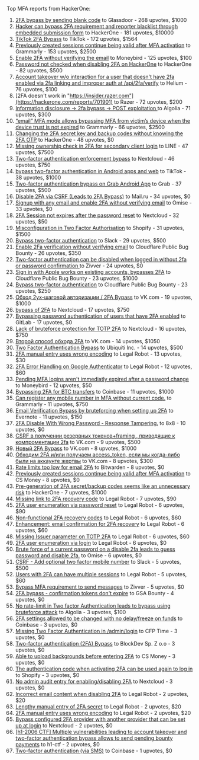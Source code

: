 Top MFA reports from HackerOne:

1. [2FA bypass by sending blank code](https://hackerone.com/reports/897385) to Glassdoor - 268 upvotes, $1000
2. [Hacker can bypass 2FA requirement and reporter blacklist through embedded submission form](https://hackerone.com/reports/418767) to HackerOne - 181 upvotes, $10000
3. [TikTok 2FA Bypass](https://hackerone.com/reports/1247108) to TikTok - 172 upvotes, $1564
4. [Previously created sessions continue being valid after MFA activation](https://hackerone.com/reports/667739) to Grammarly - 153 upvotes, $2500
5. [Enable 2FA without verifying the email](https://hackerone.com/reports/649533) to Moneybird - 125 upvotes, $100
6. [Password not checked when disabling 2FA on HackerOne](https://hackerone.com/reports/587910) to HackerOne - 82 upvotes, $500
7. [Account takeover w/o interaction for a user that doesn't have 2fa enabled via 2fa linking and improper auth at /api/2fa/verify](https://hackerone.com/reports/810880) to Helium - 76 upvotes, $100
8. [2FA doesn't work in "https://insider.razer.com"](https://hackerone.com/reports/701901) to Razer - 72 upvotes, $200
9. [Information disclosure -\> 2fa bypass -\> POST exploitation ](https://hackerone.com/reports/1276373) to Algolia - 71 upvotes, $300
10. [“email” MFA mode allows bypassing MFA from victim’s device when the device trust is not expired](https://hackerone.com/reports/665722) to Grammarly - 66 upvotes, $2500
11. [Changing the 2FA secret key and backup codes without knowing the 2FA OTP](https://hackerone.com/reports/1139535) to HackerOne - 48 upvotes, $0
12. [Missing ownership check in 2FA for secondary client login](https://hackerone.com/reports/1250474) to LINE - 47 upvotes, $7500
13. [Two-factor authentication enforcement bypass](https://hackerone.com/reports/1050244) to Nextcloud - 46 upvotes, $750
14. [bypass two-factor authentication in Android apps and web](https://hackerone.com/reports/1747978) to TikTok - 38 upvotes, $1000
15. [Two-factor authentication bypass on Grab Android App](https://hackerone.com/reports/202425) to Grab - 37 upvotes, $500
16. [Disable 2FA via CSRF (Leads to 2FA Bypass)](https://hackerone.com/reports/670329) to Mail.ru - 34 upvotes, $0
17. [Signup with any email and enable 2FA without verifying email](https://hackerone.com/reports/699200) to Omise - 33 upvotes, $0
18. [2FA Session not expires after the password reset](https://hackerone.com/reports/486693) to Nextcloud - 32 upvotes, $50
19. [Misconfiguration in Two Factor Authorisation](https://hackerone.com/reports/178293) to Shopify - 31 upvotes, $1500
20. [Bypass  two-factor authentication](https://hackerone.com/reports/121696) to Slack - 29 upvotes, $500
21. [Enable 2Fa verification without verifying email](https://hackerone.com/reports/1618021) to Cloudflare Public Bug Bounty - 26 upvotes, $350
22. [Two-factor authentication can be disabled when logged in without 2fa or password confirmation ](https://hackerone.com/reports/992450) to Zivver - 24 upvotes, $0
23. [Sign in with Apple works on existing accounts, bypasses 2FA](https://hackerone.com/reports/1593404) to Cloudflare Public Bug Bounty - 23 upvotes, $1000
24. [Bypass two-factor authentication](https://hackerone.com/reports/1664974) to Cloudflare Public Bug Bounty - 23 upvotes, $250
25. [Обход 2ух-шаговой авторизации / 2FA Bypass](https://hackerone.com/reports/163834) to VK.com - 19 upvotes, $1000
26. [bypass of 2FA](https://hackerone.com/reports/248656) to Nextcloud - 17 upvotes, $750
27. [Bypassing password authentication of users that have 2FA enabled](https://hackerone.com/reports/128085) to GitLab - 17 upvotes, $0
28. [Lack of bruteforce protection for TOTP 2FA](https://hackerone.com/reports/1265709) to Nextcloud - 16 upvotes, $750
29. [Второй способ обхода 2FA](https://hackerone.com/reports/167121) to VK.com - 14 upvotes, $1050
30. [Two Factor Authentication Bypass](https://hackerone.com/reports/350288) to Ubiquiti Inc. - 14 upvotes, $500
31. [2FA manual entry uses wrong encoding](https://hackerone.com/reports/260390) to Legal Robot - 13 upvotes, $30
32. [2FA Error Handling on Google Authenticator](https://hackerone.com/reports/249695) to Legal Robot - 12 upvotes, $60
33. [Pending MFA logins aren't immediatly expired after a password change](https://hackerone.com/reports/743518) to Moneybird - 12 upvotes, $50
34. [Bypassing 2FA for BTC transfers](https://hackerone.com/reports/10554) to Coinbase - 11 upvotes, $1000
35. [Can register any mobile number in MFA without current code.](https://hackerone.com/reports/667740) to Grammarly - 11 upvotes, $750
36. [Email Verification Bypass by bruteforcing when setting up 2FA](https://hackerone.com/reports/1394984) to Evernote - 11 upvotes, $150
37. [2FA Disable With Wrong Password - Response Tampering.](https://hackerone.com/reports/893085) to 8x8 - 10 upvotes, $0
38. [CSRF в получении резервных токенов+framing , приводящие к компроментации 2fa](https://hackerone.com/reports/90165) to VK.com - 9 upvotes, $500
39. [Новый 2FA Bypass](https://hackerone.com/reports/179421) to VK.com - 8 upvotes, $1000
40. [Обходим 2FA и/или получаем access_token, если мы когда-либо были на аккаунте жертвы](https://hackerone.com/reports/316078) to VK.com - 8 upvotes, $300
41. [Rate limits too low for email 2FA](https://hackerone.com/reports/979820) to Bitwarden - 8 upvotes, $0
42. [Previously created sessions continue being valid after MFA activation](https://hackerone.com/reports/1185479) to CS Money - 8 upvotes, $0
43. [Pre-generation of 2FA secret/backup codes seems like an unnecessary risk](https://hackerone.com/reports/100509) to HackerOne - 7 upvotes, $1000
44. [Missing link to 2FA recovery code](https://hackerone.com/reports/249346) to Legal Robot - 7 upvotes, $90
45. [2FA user enumeration via password reset](https://hackerone.com/reports/249431) to Legal Robot - 6 upvotes, $90
46. [Non-functional 2FA recovery codes](https://hackerone.com/reports/249337) to Legal Robot - 6 upvotes, $60
47. [Enhancement: email confirmation for 2FA recovery](https://hackerone.com/reports/250082) to Legal Robot - 6 upvotes, $60
48. [Missing Issuer parameter on TOTP 2FA](https://hackerone.com/reports/251200) to Legal Robot - 6 upvotes, $60
49. [2FA user enumeration via login](https://hackerone.com/reports/249467) to Legal Robot - 6 upvotes, $0
50. [Brute force of a current password on a disable 2fa leads to guess password and disable 2fa.](https://hackerone.com/reports/1465277) to Omise - 6 upvotes, $0
51. [CSRF - Add optional two factor mobile number](https://hackerone.com/reports/155774) to Slack - 5 upvotes, $500
52. [Users with 2FA can have multiple sessions](https://hackerone.com/reports/250243) to Legal Robot - 5 upvotes, $60
53. [Bypass MFA requirement to send messages](https://hackerone.com/reports/987650) to Zivver - 5 upvotes, $0
54. [2FA bypass - confirmation tokens don't expire](https://hackerone.com/reports/264090) to GSA Bounty - 4 upvotes, $0
55. [No rate-limit in Two factor Authentication leads to bypass using bruteforce attack](https://hackerone.com/reports/128777) to Algolia - 3 upvotes, $100
56. [2FA settings allowed to be changed with no delay/freeze on funds](https://hackerone.com/reports/16696) to Coinbase - 3 upvotes, $0
57. [Missing Two Factor Authentication in /admin/login](https://hackerone.com/reports/474963) to CFP Time - 3 upvotes, $0
58. [Two-factor authentication (2FA) Bypass](https://hackerone.com/reports/708303) to BlockDev Sp. Z o.o - 3 upvotes, $0
59. [Able to upload backgrounds before entering 2FA](https://hackerone.com/reports/1080839) to CS Money - 3 upvotes, $0
60. [The authentication code when activating 2FA can be used again to log in](https://hackerone.com/reports/695041) to Shopify - 3 upvotes, $0
61. [No admin audit entry for enabling/disabling 2FA](https://hackerone.com/reports/1200989) to Nextcloud - 3 upvotes, $0
62. [Incorrect email content when disabling 2FA](https://hackerone.com/reports/259416) to Legal Robot - 2 upvotes, $20
63. [Lengthy manual entry of 2FA secret](https://hackerone.com/reports/259415) to Legal Robot - 2 upvotes, $20
64. [2FA manual entry uses wrong encoding](https://hackerone.com/reports/260491) to Legal Robot - 2 upvotes, $20
65. [Bypass configured 2FA provider with another provider that can be set up at login](https://hackerone.com/reports/722748) to Nextcloud - 2 upvotes, $0
66. [[h1-2006 CTF] Multiple vulnerabilities leading to account takeover and two-factor authentication bypass allows to send pending bounty payments](https://hackerone.com/reports/895722) to h1-ctf - 2 upvotes, $0
67. [Two-factor authentication (via SMS)](https://hackerone.com/reports/66223) to Coinbase - 1 upvotes, $0

